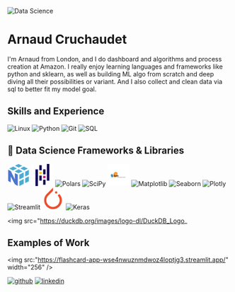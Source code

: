 ![Data Science](https://arturssmirnovs.github.io/github-profile-readme-generator/images/banner.png)

# Arnaud Cruchaudet
I'm Arnaud from London, and I do dashboard and algorithms and process creation at Amazon. I really enjoy learning languages and frameworks like python and sklearn, as well as building ML algo from scratch and deep diving all their possibilities or variant. And I also collect and clean data via sql to better fit my model goal.

## Skills and Experience 
<p align="left">
  <!-- Linux -->
  <img src="https://cdn.jsdelivr.net/gh/devicons/devicon/icons/linux/linux-original.svg" alt="Linux" width="50" height="50"/>
  
  <!-- Python -->
  <img src="https://cdn.jsdelivr.net/gh/devicons/devicon/icons/python/python-original.svg" alt="Python" width="50" height="50"/>
  
  <!-- Git -->
  <img src="https://cdn.jsdelivr.net/gh/devicons/devicon/icons/git/git-original.svg" alt="Git" width="50" height="50"/>
  
  <!-- SQL (using PostgreSQL as the SQL icon) -->
  <img src="https://cdn.jsdelivr.net/gh/devicons/devicon/icons/postgresql/postgresql-original.svg" alt="SQL" width="50" height="50"/>
</p>

## 🧠 Data Science Frameworks & Libraries

<p align="left">
  <!-- NumPy -->
  <img src="https://raw.githubusercontent.com/devicons/devicon/master/icons/numpy/numpy-original.svg" alt="NumPy" width="50" height="50"/>
  
  <!-- Pandas -->
  <img src="https://raw.githubusercontent.com/devicons/devicon/master/icons/pandas/pandas-original.svg" alt="Pandas" width="50" height="50"/>
  
  <!-- Polars -->
  <img src="https://avatars.githubusercontent.com/u/148395216?s=200&v=4" alt="Polars" width="50" height="50"/>
  
  <!-- SciPy -->
  <img src="https://raw.githubusercontent.com/scipy/scipy.org/main/static/images/logo.svg" alt="SciPy" width="50" height="50"/>
  
  <!-- Scikit-Learn -->
  <img src="https://raw.githubusercontent.com/scikit-learn/scikit-learn/main/doc/logos/scikit-learn-logo.svg" alt="scikit-learn" width="50" height="50"/>
  
  <!-- Matplotlib -->
  <img src="https://matplotlib.org/stable/_static/images/logo2.svg" alt="Matplotlib" width="50" height="50"/>
  
  <!-- Seaborn -->
  <img src="https://seaborn.pydata.org/_static/logo-wide-lightbg.svg" alt="Seaborn" width="80" height="50"/>
  
  <!-- Plotly -->
  <img src="https://avatars.githubusercontent.com/u/5997976?s=200&v=4" alt="Plotly" width="50" height="50"/>
  
  <!-- Streamlit -->
  <img src="https://streamlit.io/images/brand/streamlit-logo-primary-colormark-darktext.png" alt="Streamlit" width="90" height="50"/>
  
  <!-- PyTorch -->
  <img src="https://raw.githubusercontent.com/devicons/devicon/master/icons/pytorch/pytorch-original.svg" alt="PyTorch" width="50" height="50"/>
  
  <!-- Keras -->
  <img src="https://keras.io/img/logo.png" alt="Keras" width="80" height="50"/>
  
  <!-- DuckDB -->
  <img src="https://duckdb.org/images/logo-dl/DuckDB_Logo_

## Examples of Work
<img src:"https://flashcard-app-wse4nwuznmdwoz4loptjg3.streamlit.app/" width="256" />


[<img src='https://cdn.jsdelivr.net/npm/simple-icons@3.0.1/icons/github.svg' alt='github' height='40'>](https://github.com/cruchau)  [<img src='https://cdn.jsdelivr.net/npm/simple-icons@3.0.1/icons/linkedin.svg' alt='linkedin' height='40'>](https://www.linkedin.com/in/-cruchaudet/)  

